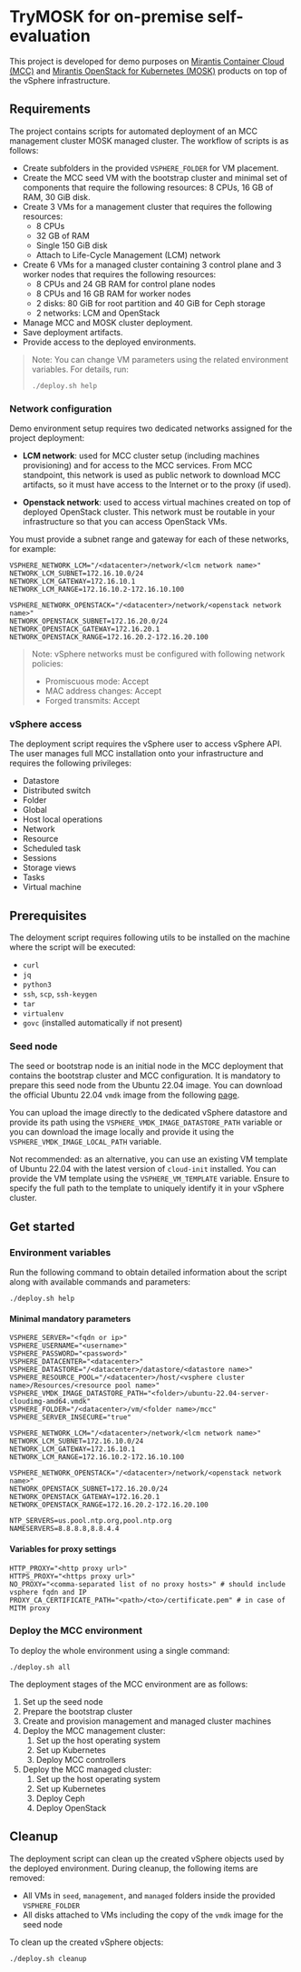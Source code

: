# TryMOSK for on-premise self-evaluation

This project is developed for demo purposes on
[Mirantis Container Cloud (MCC)](https://docs.mirantis.com/container-cloud/latest/overview.html)
and
[Mirantis OpenStack for Kubernetes (MOSK)](https://docs.mirantis.com/mosk/latest/overview.html)
products on top of the vSphere infrastructure.

## Requirements

The project contains scripts for automated deployment of an MCC management cluster
MOSK managed cluster. The workflow of scripts is as follows:

- Create subfolders in the provided `VSPHERE_FOLDER` for VM placement.
- Create the MCC seed VM with the bootstrap cluster and minimal set of components
  that require the following resources: 8 CPUs, 16 GB of RAM, 30 GiB disk.
- Create 3 VMs for a management cluster that requires the following resources:
   - 8 CPUs
   - 32 GB of RAM
   - Single 150 GiB disk
   - Attach to Life-Cycle Management (LCM) network
- Create 6 VMs for a managed cluster containing 3 control plane and 3 worker nodes
  that requires the following resources:
  - 8 CPUs and 24 GB RAM for control plane nodes
  - 8 CPUs and 16 GB RAM for worker nodes
  - 2 disks: 80 GiB for root partition and 40 GiB for Ceph storage
  - 2 networks: LCM and OpenStack
- Manage MCC and MOSK cluster deployment.
- Save deployment artifacts.
- Provide access to the deployed environments.

> Note: You can change VM parameters using the related environment variables. For details, run:
>
> ```./deploy.sh help```

### Network configuration

Demo environment setup requires two dedicated networks assigned for the project deployment:

- **LCM network**: used for MCC cluster setup (including machines provisioning)
  and for access to the MCC services. From MCC standpoint, this network is used as
  public network to download MCC artifacts, so it must have access to the Internet
  or to the proxy (if used).

- **Openstack network**: used to access virtual machines created on top of
  deployed OpenStack cluster. This network must be routable in your infrastructure
  so that you can access OpenStack VMs.

You must provide a subnet range and gateway for each of these networks, for example:

```
VSPHERE_NETWORK_LCM="/<datacenter>/network/<lcm network name>"
NETWORK_LCM_SUBNET=172.16.10.0/24
NETWORK_LCM_GATEWAY=172.16.10.1
NETWORK_LCM_RANGE=172.16.10.2-172.16.10.100

VSPHERE_NETWORK_OPENSTACK="/<datacenter>/network/<openstack network name>"
NETWORK_OPENSTACK_SUBNET=172.16.20.0/24
NETWORK_OPENSTACK_GATEWAY=172.16.20.1
NETWORK_OPENSTACK_RANGE=172.16.20.2-172.16.20.100
```

> Note: vSphere networks must be configured with following network policies:
>
> - Promiscuous mode: Accept
> - MAC address changes: Accept
> - Forged transmits: Accept

### vSphere access

The deployment script requires the vSphere user to access vSphere API.
The user manages full MCC installation onto your infrastructure
and requires the following privileges:

- Datastore
- Distributed switch
- Folder
- Global
- Host local operations
- Network
- Resource
- Scheduled task
- Sessions
- Storage views
- Tasks
- Virtual machine

## Prerequisites

The deloyment script requires following utils to be installed on the machine
where the script will be executed:

- `curl`
- `jq`
- `python3`
- `ssh`, `scp`, `ssh-keygen`
- `tar`
- `virtualenv`
- `govc` (installed automatically if not present)

### Seed node

The seed or bootstrap node is an initial node in the MCC deployment that contains the
bootstrap cluster and MCC configuration. It is mandatory to prepare this seed node
from the Ubuntu 22.04 image. You can download the official Ubuntu 22.04 `vmdk` image
from the following [page](https://cloud-images.ubuntu.com/releases/22.04/release/).

You can upload the image directly to the dedicated vSphere datastore and provide
its path using the `VSPHERE_VMDK_IMAGE_DATASTORE_PATH` variable or you can download
the image locally and provide it using the `VSPHERE_VMDK_IMAGE_LOCAL_PATH` variable.

Not recommended: as an alternative, you can use an existing VM template of Ubuntu 22.04
with the latest version of `cloud-init` installed. You can provide the VM template
using the `VSPHERE_VM_TEMPLATE` variable. Ensure to specify the full path to the template
to uniquely identify it in your vSphere cluster.

## Get started

### Environment variables

Run the following command to obtain detailed information about the script along with
available commands and parameters:

```./deploy.sh help```

#### Minimal mandatory parameters

```
VSPHERE_SERVER="<fqdn or ip>"
VSPHERE_USERNAME="<username>"
VSPHERE_PASSWORD="<password>"
VSPHERE_DATACENTER="<datacenter>"
VSPHERE_DATASTORE="/<datacenter>/datastore/<datastore name>"
VSPHERE_RESOURCE_POOL="/<datacenter>/host/<vsphere cluster name>/Resources/<resource pool name>"
VSPHERE_VMDK_IMAGE_DATASTORE_PATH="<folder>/ubuntu-22.04-server-cloudimg-amd64.vmdk"
VSPHERE_FOLDER="/<datacenter>/vm/<folder name>/mcc"
VSPHERE_SERVER_INSECURE="true"

VSPHERE_NETWORK_LCM="/<datacenter>/network/<lcm network name>"
NETWORK_LCM_SUBNET=172.16.10.0/24
NETWORK_LCM_GATEWAY=172.16.10.1
NETWORK_LCM_RANGE=172.16.10.2-172.16.10.100

VSPHERE_NETWORK_OPENSTACK="/<datacenter>/network/<openstack network name>"
NETWORK_OPENSTACK_SUBNET=172.16.20.0/24
NETWORK_OPENSTACK_GATEWAY=172.16.20.1
NETWORK_OPENSTACK_RANGE=172.16.20.2-172.16.20.100

NTP_SERVERS=us.pool.ntp.org,pool.ntp.org
NAMESERVERS=8.8.8.8,8.8.4.4
```

#### Variables for proxy settings

```
HTTP_PROXY="<http proxy url>"
HTTPS_PROXY="<https proxy url>"
NO_PROXY="<comma-separated list of no proxy hosts>" # should include vsphere fqdn and IP
PROXY_CA_CERTIFICATE_PATH="<path>/<to>/certificate.pem" # in case of MITM proxy
```

### Deploy the MCC environment

To deploy the whole environment using a single command:

```./deploy.sh all```

The deployment stages of the MCC environment are as follows:

1. Set up the seed node
1. Prepare the bootstrap cluster
1. Create and provision management and managed cluster machines
1. Deploy the MCC management cluster:
   1. Set up the host operating system
   1. Set up Kubernetes
   1. Deploy MCC controllers
1. Deploy the MCC managed cluster:
   1. Set up the host operating system
   1. Set up Kubernetes
   1. Deploy Ceph
   1. Deploy OpenStack

## Cleanup

The deployment script can clean up the created vSphere objects used by
the deployed environment. During cleanup, the following items are removed:

- All VMs in `seed`, `management`, and `managed` folders inside the provided
  `VSPHERE_FOLDER`
- All disks attached to VMs including the copy of the `vmdk` image for the seed node

To clean up the created vSphere objects:

```./deploy.sh cleanup```
